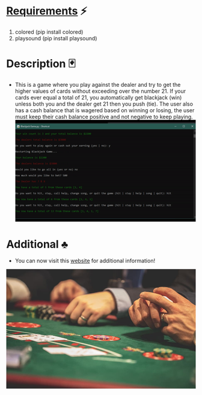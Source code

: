 # [Requirements](https://github.com/JordanLeich/Python-Blackjack-21-Game/blob/master/requirements.txt) :zap:
1. colored (pip install colored)
1. playsound (pip install playsound)

# Description :black_joker:
- This is a game where you play against the dealer and try to get the higher values of cards without exceeding over the number 21. If your cards ever equal a total of 21, you automatically get blackjack (win) unless both you and the dealer get 21 then you push (tie). The user also has a cash balance that is wagered based on winning or losing, the user must keep their cash balance positive and not negative to keep playing.
![BlackJack](demos/demo.gif "BlackJack 21")

# Additional :clubs:
- You can now visit this [website](http://jordanleich.github.io/Python-Blackjack-21-Game/) for additional information!

![BlackJack](images/blackjack.jpg "BlackJack 21")
